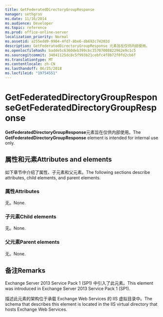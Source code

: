 ```yaml
---
title: GetFederatedDirectoryGroupResponse
manager: sethgros
ms.date: 11/16/2014
ms.audience: Developer
ms.topic: reference
ms.prod: office-online-server
localization_priority: Normal
ms.assetid: a255edd9-9904-4fd7-8be6-db692c74202d
description: GetFederatedDirectoryGroupResponse 元素旨在仅供内部使用。
ms.openlocfilehash: badde5c6360deb399cbc35707008822962e9c1c5
ms.sourcegitcommit: 34041125dc8c5f993b21cebfc4f8b72f0fd2cb6f
ms.translationtype: MT
ms.contentlocale: zh-CN
ms.lasthandoff: 06/25/2018
ms.locfileid: "19754551"
---
```

# <a name="getfederateddirectorygroupresponse"></a><span data-ttu-id="572bf-103">GetFederatedDirectoryGroupResponse</span><span class="sxs-lookup"><span data-stu-id="572bf-103">GetFederatedDirectoryGroupResponse</span></span>

<span data-ttu-id="572bf-104">**GetFederatedDirectoryGroupResponse**元素旨在仅供内部使用。</span><span class="sxs-lookup"><span data-stu-id="572bf-104">The **GetFederatedDirectoryGroupResponse** element is intended for internal use only.</span></span> 

## <a name="attributes-and-elements"></a><span data-ttu-id="572bf-105">属性和元素</span><span class="sxs-lookup"><span data-stu-id="572bf-105">Attributes and elements</span></span>

<span data-ttu-id="572bf-106">如下章节中介绍了属性、子元素和父元素。</span><span class="sxs-lookup"><span data-stu-id="572bf-106">The following sections describe attributes, child elements, and parent elements.</span></span>
  
### <a name="attributes"></a><span data-ttu-id="572bf-107">属性</span><span class="sxs-lookup"><span data-stu-id="572bf-107">Attributes</span></span>

<span data-ttu-id="572bf-108">无。</span><span class="sxs-lookup"><span data-stu-id="572bf-108">None.</span></span>
  
### <a name="child-elements"></a><span data-ttu-id="572bf-109">子元素</span><span class="sxs-lookup"><span data-stu-id="572bf-109">Child elements</span></span>

<span data-ttu-id="572bf-110">无。</span><span class="sxs-lookup"><span data-stu-id="572bf-110">None.</span></span>
  
### <a name="parent-elements"></a><span data-ttu-id="572bf-111">父元素</span><span class="sxs-lookup"><span data-stu-id="572bf-111">Parent elements</span></span>

<span data-ttu-id="572bf-112">无。</span><span class="sxs-lookup"><span data-stu-id="572bf-112">None.</span></span>
  
## <a name="remarks"></a><span data-ttu-id="572bf-113">备注</span><span class="sxs-lookup"><span data-stu-id="572bf-113">Remarks</span></span>

<span data-ttu-id="572bf-114">Exchange Server 2013 Service Pack 1 (SP1) 中引入了此元素。</span><span class="sxs-lookup"><span data-stu-id="572bf-114">This element was introduced in Exchange Server 2013 Service Pack 1 (SP1).</span></span>
  
<span data-ttu-id="572bf-115">描述此元素的架构位于承载 Exchange Web Services 的 IIS 虚拟目录中。</span><span class="sxs-lookup"><span data-stu-id="572bf-115">The schema that describes this element is located in the IIS virtual directory that hosts Exchange Web Services.</span></span>
  

